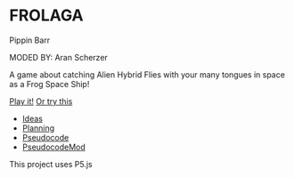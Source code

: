 # FROLAGA

Pippin Barr

MODED BY: Aran Scherzer

A game about catching Alien Hybrid Flies with your many tongues in space as a Frog Space Ship!

[Play it!](https://ascherzers.github.io/cart253/frogfrogfrog/js/script)
[Or try this](https://editor.p5js.org/ascherzers/full/lN3pl7KHe)

- [Ideas](./ideas.md)
- [Planning](./planning.md)
- [Pseudocode](./pseudocode.md)
- [PseudocodeMod](./pseudocodeMod.md)

This project uses P5.js
